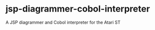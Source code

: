 jsp-diagrammer-cobol-interpreter
================================

A JSP diagrammer and Cobol interpreter for the Atari ST